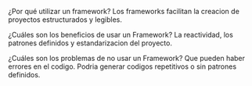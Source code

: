 ¿Por qué utilizar un framework?
Los frameworks facilitan la creacion de proyectos estructurados y legibles.

¿Cuáles son los beneficios de usar un Framework?
La reactividad, los patrones definidos y estandarizacion del proyecto.

¿Cuáles son los problemas de no usar un Framework?
Que pueden haber errores en el codigo. Podria generar codigos repetitivos o sin patrones definidos.
